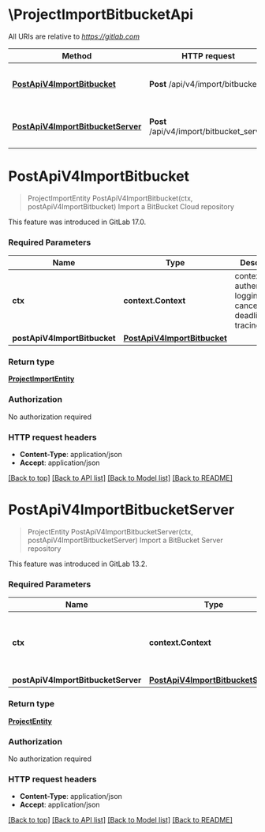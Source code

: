 # \ProjectImportBitbucketApi

All URIs are relative to *https://gitlab.com*

Method | HTTP request | Description
------------- | ------------- | -------------
[**PostApiV4ImportBitbucket**](ProjectImportBitbucketApi.md#PostApiV4ImportBitbucket) | **Post** /api/v4/import/bitbucket | Import a BitBucket Cloud repository
[**PostApiV4ImportBitbucketServer**](ProjectImportBitbucketApi.md#PostApiV4ImportBitbucketServer) | **Post** /api/v4/import/bitbucket_server | Import a BitBucket Server repository


# **PostApiV4ImportBitbucket**
> ProjectImportEntity PostApiV4ImportBitbucket(ctx, postApiV4ImportBitbucket)
Import a BitBucket Cloud repository

This feature was introduced in GitLab 17.0.

### Required Parameters

Name | Type | Description  | Notes
------------- | ------------- | ------------- | -------------
 **ctx** | **context.Context** | context for authentication, logging, cancellation, deadlines, tracing, etc.
  **postApiV4ImportBitbucket** | [**PostApiV4ImportBitbucket**](PostApiV4ImportBitbucket.md)|  | 

### Return type

[**ProjectImportEntity**](ProjectImportEntity.md)

### Authorization

No authorization required

### HTTP request headers

 - **Content-Type**: application/json
 - **Accept**: application/json

[[Back to top]](#) [[Back to API list]](../README.md#documentation-for-api-endpoints) [[Back to Model list]](../README.md#documentation-for-models) [[Back to README]](../README.md)

# **PostApiV4ImportBitbucketServer**
> ProjectEntity PostApiV4ImportBitbucketServer(ctx, postApiV4ImportBitbucketServer)
Import a BitBucket Server repository

This feature was introduced in GitLab 13.2.

### Required Parameters

Name | Type | Description  | Notes
------------- | ------------- | ------------- | -------------
 **ctx** | **context.Context** | context for authentication, logging, cancellation, deadlines, tracing, etc.
  **postApiV4ImportBitbucketServer** | [**PostApiV4ImportBitbucketServer**](PostApiV4ImportBitbucketServer.md)|  | 

### Return type

[**ProjectEntity**](ProjectEntity.md)

### Authorization

No authorization required

### HTTP request headers

 - **Content-Type**: application/json
 - **Accept**: application/json

[[Back to top]](#) [[Back to API list]](../README.md#documentation-for-api-endpoints) [[Back to Model list]](../README.md#documentation-for-models) [[Back to README]](../README.md)

